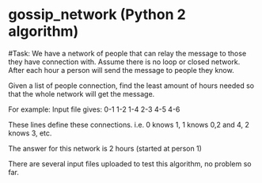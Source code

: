 # gossip_network (Python 2 algorithm)

#Task: 
We have a network of people that can relay the message to those they have connection with.
Assume there is no loop or closed network. After each hour a person will send the message to people they know.

Given a list of people connection, find the least amount of hours needed so that the whole network will get the message.

For example:
Input file gives:
0-1 
1-2
1-4
2-3
4-5
4-6

These lines define these connections. i.e. 0 knows 1, 1 knows 0,2 and 4, 2 knows 3, etc.

The answer for this network is 2 hours (started at person 1)

There are several input files uploaded to test this algorithm, no problem so far.
 
